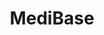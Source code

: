 ---
layout: page
title: MediBase
description: Engineered a decentralized, cloud-based Electronic Medical Records (EMR) system, focusing on maintaining health records with utmost reliability and security. The system's hybrid-decentralized architecture, coupled with advanced biometric authentication, guarantees the security and integrity of medical records. This innovative project was showcased at the GE SynerGE Hack'e'lth 2019 in Bangalore, highlighting its potential in transforming healthcare data management.
img: assets/img/medibase.png
importance: -2
category: Application Development
---